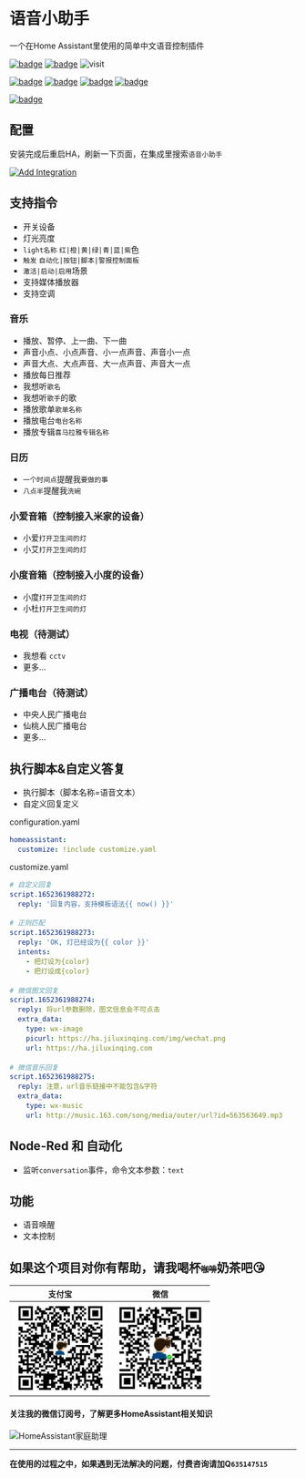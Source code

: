# 语音小助手

一个在Home Assistant里使用的简单中文语音控制插件

[![badge](https://img.shields.io/badge/Home-Assistant-%23049cdb)](https://www.home-assistant.io/)
[![badge](https://img.shields.io/badge/HACS-Custom-41BDF5.svg)](https://github.com/hacs/integration)
![visit](https://visitor-badge.laobi.icu/badge?page_id=shaonianzhentan.conversation&left_text=visit)

[![badge](https://img.shields.io/badge/Conversation-语音小助手-049cdb?logo=homeassistant&style=for-the-badge)](https://github.com/shaonianzhentan/conversation)
[![badge](https://img.shields.io/badge/Windows-家庭助理-blue?logo=windows&style=for-the-badge)](https://www.microsoft.com/zh-cn/store/productId/9n2jp5z9rxx2)
[![badge](https://img.shields.io/badge/wechat-微信控制-6cae6a?logo=wechat&style=for-the-badge)](https://github.com/shaonianzhentan/ha_wechat)
[![badge](https://img.shields.io/badge/android-家庭助理-purple?logo=android&style=for-the-badge)](https://github.com/shaonianzhentan/ha_app)


[![badge](https://img.shields.io/badge/QQ交流群-61417349-76beff?logo=tencentqq&style=for-the-badge)](https://qm.qq.com/cgi-bin/qm/qr?k=aoYbEJzQ8MiieLhvQfhE_Ck1vLENuErf&jump_from=webapi&authKey=FT+TXsLXVNUtYY9G0q82vrBTxVT8axAg2C/tP9U1x9JioabEAbzVB7sPVGy/nIHN)

## 配置

安装完成后重启HA，刷新一下页面，在集成里搜索`语音小助手`

[![Add Integration](https://my.home-assistant.io/badges/config_flow_start.svg)](https://my.home-assistant.io/redirect/config_flow_start?domain=conversation_assistant)

## 支持指令
- 开关设备
- 灯光亮度
- `light名称` `红|橙|黄|绿|青|蓝|紫`色
- `触发` `自动化|按钮|脚本|警报控制面板`
- `激活|启动|启用`场景
- 支持媒体播放器
- 支持空调

### 音乐

- 播放、暂停、上一曲、下一曲
- 声音小点、小点声音、小一点声音、声音小一点
- 声音大点、大点声音、大一点声音、声音大一点
- 播放每日推荐
- 我想听`歌名`
- 我想听`歌手`的歌
- 播放歌单`歌单名称`
- 播放电台`电台名称`
- 播放专辑`喜马拉雅专辑名称`

### 日历

- `一个时间点`提醒我`要做的事`
- `八点半`提醒我`洗碗`

### 小爱音箱（控制接入米家的设备）

- 小爱`打开卫生间的灯`
- 小艾`打开卫生间的灯`

### 小度音箱（控制接入小度的设备）

- 小度`打开卫生间的灯`
- 小杜`打开卫生间的灯`

### 电视（待测试）

- 我想看 `cctv`
- 更多...

### 广播电台（待测试）

- 中央人民广播电台
- 仙桃人民广播电台
- 更多...

## 执行脚本&自定义答复
- 执行脚本（脚本名称=语音文本）
- 自定义回复定义

configuration.yaml
```yaml
homeassistant:
  customize: !include customize.yaml
```

customize.yaml
```yaml
# 自定义回复
script.1652361988272:
  reply: '回复内容，支持模板语法{{ now() }}'

# 正则匹配
script.1652361988273:
  reply: 'OK, 灯已经设为{{ color }}'
  intents:
    - 把灯设为{color}
    - 把灯设成{color}

# 微信图文回复
script.1652361988274:
  reply: 将url参数删除，图文信息会不可点击
  extra_data:
    type: wx-image
    picurl: https://ha.jiluxinqing.com/img/wechat.png
    url: https://ha.jiluxinqing.com

# 微信音乐回复
script.1652361988275:
  reply: 注意，url音乐链接中不能包含&字符
  extra_data:
    type: wx-music
    url: http://music.163.com/song/media/outer/url?id=563563649.mp3
```

## Node-Red 和 自动化
- 监听`conversation`事件，命令文本参数：`text`

## 功能

- 语音唤醒
- 文本控制

## 如果这个项目对你有帮助，请我喝杯<del style="font-size: 14px;">咖啡</del>奶茶吧😘
|支付宝|微信|
|---|---|
<img src="https://github.com/shaonianzhentan/image/raw/main/ha_wechat/pay_alipay.png" align="left" height="160" alt="支付宝" title="支付宝">  |  <img src="https://github.com/shaonianzhentan/image/raw/main/ha_wechat/pay_wechat.png" align="left" height="160" alt="微信支付" title="微信">

#### 关注我的微信订阅号，了解更多HomeAssistant相关知识
<img src="https://ha.jiluxinqing.com/img/wechat-channel.png" height="160" alt="HomeAssistant家庭助理" title="HomeAssistant家庭助理"> 

---
**在使用的过程之中，如果遇到无法解决的问题，付费咨询请加Q`635147515`**